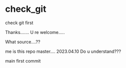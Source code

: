 # check_git
check git first


Thanks....... 
U re welcome.....


What source....??

me is this repo  master.... 2023.04.10  Do u understand???

main first commit